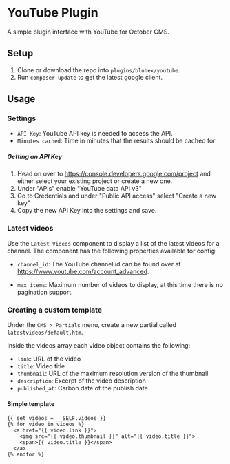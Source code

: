 # YouTube Plugin

A simple plugin interface with YouTube for October CMS.

## Setup

1. Clone or download the repo into ```plugins/bluhex/youtube```.
2. Run ``composer update`` to get the latest google client.

## Usage


### Settings

- ```API Key```: YouTube API key is needed to access the API.
- ```Minutes cached```: Time in minutes that the results should be cached for
##### Getting an API Key

1. Head on over to https://console.developers.google.com/project and either select your existing project or create a new one.
2. Under "APIs" enable "YouTube data API v3"
3. Go to Credentials and under "Public API access" select "Create a new key"
4. Copy the new API Key into the settings and save.

### Latest videos

Use the ```Latest Videos``` component to display a list of the latest videos for a channel. The component has the following properties available for config:

- ```channel_id```: The YouTube channel id can be found over at https://www.youtube.com/account_advanced.

- ```max_items```: Maximum number of videos to display, at this time there is no pagination support.

### Creating a custom template

Under the ```CMS > Partials``` menu, create a new partial called ``` latestvideos/default.htm ```. 

Inside the videos array each video object contains the following:

- ``link``: URL of the video
- ``title``: Video title
- ``thumbnail``: URL of the maximum resolution version of the thumbnail
- ``description``: Excerpt of the video description
- ``published_at``: Carbon date of the publish date

#### Simple template 

``` twig
{{ set videos = __SELF.videos }}
{% for video in videos %}
  <a href="{{ video.link }}">
    <img src="{{ video.thumbnail }}" alt="{{ video.title }}">
    <span>{{ video.title }}</span>
  </a>
{% endfor %}
```